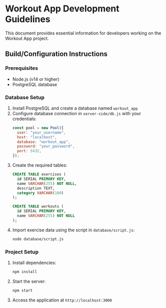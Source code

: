 # Workout App Development Guidelines

This document provides essential information for developers working on the Workout App project.

## Build/Configuration Instructions

### Prerequisites
- Node.js (v14 or higher)
- PostgreSQL database

### Database Setup
1. Install PostgreSQL and create a database named `workout_app`
2. Configure database connection in `server-side/db.js` with your credentials:
   ```javascript
   const pool = new Pool({
     user: "your_username",
     host: "localhost",
     database: "workout_app",
     password: "your_password",
     port: 5432,
   });
   ```
3. Create the required tables:
   ```sql
   CREATE TABLE exercises (
     id SERIAL PRIMARY KEY,
     name VARCHAR(255) NOT NULL,
     description TEXT,
     category VARCHAR(100)
   );

   CREATE TABLE workouts (
     id SERIAL PRIMARY KEY,
     name VARCHAR(255) NOT NULL
   );
   ```
4. Import exercise data using the script in `database/script.js`:
   ```bash
   node database/script.js
   ```

### Project Setup
1. Install dependencies:
   ```bash
   npm install
   ```
2. Start the server:
   ```bash
   npm start
   ```
3. Access the application at `http://localhost:3000`
